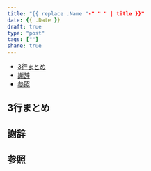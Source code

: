 ```yaml
---
title: "{{ replace .Name "-" " " | title }}"
date: {{ .Date }}
draft: true
type: "post"
tags: [""]
share: true
---
```


- [3行まとめ](#3行まとめ)
- [謝辞](#謝辞)
- [参照](#参照)

<!-- ここに変な画像 -->

## 3行まとめ

## 謝辞

## 参照
